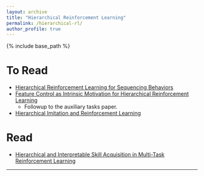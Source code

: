 ```yaml
---
layout: archive
title: "Hierarchical Reinforcement Learning"
permalink: /hierarchical-rl/
author_profile: true
---
```


{% include base_path %}

# To Read

* [Hierarchical Reinforcement Learning for Sequencing Behaviors](http://arxiv.org/abs/1803.01446)
* [Feature Control as Intrinsic Motivation for Hierarchical Reinforcement Learning](https://arxiv.org/pdf/1705.06769.pdf)
  * Followup to the auxiliary tasks paper.
* [Hierarchical Imitation and Reinforcement Learning](https://arxiv.org/abs/1803.00590)

# Read

* [Hierarchical and Interpretable Skill Acquisition in Multi-Task Reinforcement Learning](https://einstein.ai/static/images/pages/research/hierarchical-reinforcement-learning/iclr2018_HRL.pdf)

---
